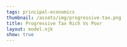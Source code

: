 ```yaml
---
tags: principal-economics
thumbnail: /assets/img/progressive-tax.png
title: Progressive Tax Rich Vs Poor
layout: model.njk
show: true
---
```

<script defer>
const myCalculator = new EconVision();
myCalculator.setGraphs({'engine':'desmos','idDiv':'TheGraphForPoor','height':'650px','width':'50','left':'-25','right':'2500','bottom':'-15','top':'250','copy':true,'expressions':false,'zoomFit':true,'showXAxis':true,'showYAxis':true,'xAxisLabel':'h(hours)','yAxisLabel':'w($)'});
myCalculator.setGraphs({'engine':'desmos','idDiv':'TheGraphForRich','height':'650px','width':'50','left':'-25','right':'2500','bottom':'-15','top':'250','copy':true,'expressions':false,'zoomFit':true,'showXAxis':true,'showYAxis':true,'xAxisLabel':'h(hours)','yAxisLabel':'w($)'});

//Demand
myCalculator.addFuncInput({'idDiv':'demandCurve','title':'Demand Curve','func':'f_d(P)','latex':'200-\\frac{P}{10}','constraint':"\\left\\{P\\ge0\\right\\}",'color':'#299e46',hidden:true,'listGraphs':[0,1]});
myCalculator.addFuncInput({'idDiv':'supplyCurve','title':'Supply Curve','func':'f_s(P)','latex':'\\frac{P}{10}','constraint':"\\left\\{P\\ge0\\right\\}",'color':'#29369e',hidden:true,'listGraphs':[0,1]});

myCalculator.line();


//fraction from rich
myCalculator.addSliderInput({'idDiv':'fractionOfRich','title':'% From Rich','latex':'f_{pFR}','min':'0','max':'100','step':'1','defaultValue':'50','listGraphs':[0,1]});
myCalculator.addExpression({'calc':'simpleCompute','idDiv':'ratioOfPerFromRich','compute':"fractionOfRich/[100]",'NewfunEqu':'f_{rFR}','hidden':true,'listGraphs':[0]});

//SupplyDemand for Poor
myCalculator.addExpression({'calc':'simpleCompute','idDiv':'demandForPoor','compute':"demandCurve*ratioOfPerFromRich",'NewfunEqu':'f_{dFP}(P)','color':'#299e46','listGraphs':[0]});
myCalculator.addExpression({'calc':'simpleCompute','idDiv':'supplyForPoor','compute':"supplyCurve*ratioOfPerFromRich",'NewfunEqu':'f_{sFP}(P)','color':'#29369e','listGraphs':[0]});





// //SupplyDemand for Rich

myCalculator.addExpression({'calc':'simpleCompute','idDiv':'demandForRich','compute':"demandCurve*[1]",'NewfunEqu':'f_{dFR}(P)', 'color':'#299e46','listGraphs':[1]});
myCalculator.addExpression({'calc':'simpleCompute','idDiv':'supplyForRich','compute':"supplyCurve*[1]",'NewfunEqu':'f_{sFR}(P)', 'color':'#29369e','listGraphs':[1]});

myCalculator.addExpression({'calc':'simpleIntersect','idDiv':'clearingHoursRich','compute':"supplyForRich~demandForRich",'NewfunEqu':'\\mu','listGraphs':[1]});


myCalculator.addLabel({'idDiv':'clearingForRich','latex':'(\\mu_{x},\\mu_{y})','label':'','color':'#adadad','showLabel':true,'listGraphs':[1]});


// //Tax rate
myCalculator.addSliderInput({'idDiv':'proportionalTaxRate','title':'% Progressive Tax Rate','latex':'P_{tax}','min':'0','max':'100','step':'1','defaultValue':'20','listGraphs':[0,1]});

//Supplycurve After tax for rich
myCalculator.addExpression({'calc':'simpleCompute','idDiv':'supplyCurveAfterTaxRich','compute':"clearingHoursRich_y*proportionalTaxRate/[100]+supplyForRich",'NewfunEqu':'f_{sTR}(P)','color':'#8e62f3','lineStyle':Desmos.Styles.DASHED,'listGraphs':[1]});


myCalculator.addExpression({'calc':'simpleIntersect','idDiv':'DemandAfterTaxRich','compute':"supplyCurveAfterTaxRich~demandForRich",'NewfunEqu':'\\gamma','listGraphs':[1]});
myCalculator.addExpression({'calc':'simpleSubstitute','idDiv':'SupplyAfterTaxRich','parentIdDiv':'supplyForRich','NewfunEqu':'g(DemandAfterTaxRich_x)','hidden':true,'listGraphs':[1]});
myCalculator.addExpression({'idDiv':'DWLforRich','latex':"\\operatorname{polygon}\\left(\\left[\\left(\\mu_{x},\\mu_{y}\\right),\\left(\\gamma_{x},\\gamma_{y}\\right),\\left(\\gamma_{x},g(P)\\right)\\right]\\right)",'color':'#fbff00','lineWidth':'0','listGraphs':[1]});

//CalcDWL
myCalculator.addExpression({'calc':'simpleCompute','idDiv':'calcDWLRich','compute':"(clearingHoursRich_x-DemandAfterTaxRich_x)*(clearingHoursRich_y*proportionalTaxRate/[100])/[2]",'NewfunEqu':'f_{DWR}','min':'0','max':'\\mu_{x}*\\mu_{y}','step':'1','defaultValue':'f_{DWR}','listGraphs':[1]});

//End Rich Section




// //SupplyDemand for Poor


myCalculator.addExpression({'calc':'simpleIntersect','idDiv':'clearingHoursPoor','compute':"supplyForPoor~demandForPoor",'NewfunEqu':'\\mu','listGraphs':[0]});


myCalculator.addLabel({'idDiv':'clearingForPoor','latex':'(\\mu_{x},\\mu_{y})','label':'','color':'#adadad','showLabel':true,'listGraphs':[0]});



//Supplycurve After tax for Poor
myCalculator.addExpression({'calc':'simpleCompute','idDiv':'supplyCurveAfterTaxPoor','compute':"clearingHoursPoor_y*proportionalTaxRate/[100]+supplyForPoor",'NewfunEqu':'f_{sTP}(P)','color':'#8e62f3','lineStyle':Desmos.Styles.DASHED,'listGraphs':[0]});


myCalculator.addExpression({'calc':'simpleIntersect','idDiv':'DemandAfterTaxPoor','compute':"supplyCurveAfterTaxPoor~demandForPoor",'NewfunEqu':'\\gamma','listGraphs':[0]});
myCalculator.addExpression({'calc':'simpleSubstitute','idDiv':'SupplyAfterTaxPoor','parentIdDiv':'supplyForPoor','NewfunEqu':'g(DemandAfterTaxPoor_x)','hidden':true,'listGraphs':[0]});
myCalculator.addExpression({'idDiv':'DWLforPoor','latex':"\\operatorname{polygon}\\left(\\left[\\left(\\mu_{x},\\mu_{y}\\right),\\left(\\gamma_{x},\\gamma_{y}\\right),\\left(\\gamma_{x},g(P)\\right)\\right]\\right)",'color':'#fbff00','lineWidth':'0','listGraphs':[0]});

//CalcDWL
myCalculator.addExpression({'calc':'simpleCompute','idDiv':'calcDWLPoor','compute':"(clearingHoursPoor_x-DemandAfterTaxPoor_x)*(clearingHoursPoor_y*proportionalTaxRate/[100])/[2]",'NewfunEqu':'f_{DWP}','min':'0','max':'\\mu_{x}*\\mu_{y}','step':'1','defaultValue':'f_{DWP}','listGraphs':[0]});

//End Poor Section

myCalculator.setValue({'idDiv':'proportionalTaxRateValue','latex':'P_{tax}','decimal':'0','listGraphs':[0]});
myCalculator.setValue({'idDiv':'calcDWLRichValue','latex':'f_{DWR}','decimal':'0','listGraphs':[1]});
myCalculator.setValue({'idDiv':'calcDWLPoorValue','latex':'f_{DWP}','decimal':'0','listGraphs':[0]});



myCalculator.setInstructions({'title':'Demand Function','content':'Please input the demand function in terms of P. The demand curve will shift on the right-hand side of the graph, which represents the rich population. \\tip{"Whenever you update the demand or supply function, it’s important to recalculate both the demand and supply curves to see how they interact and determine the market equilibrium. To do this, please use the refresh button to recalculate both graphs."}'});
myCalculator.setInstructions({'title':'Supply Function','content':'Please input the supply function in terms of P. Again, this will represent the right-hand side of the graph.'});
myCalculator.setInstructions({'title':'Proportion From Rich','content':'Slide the <b>% From Rich</b> slider from 0 to 100% to adjust. At 100%, it means that the supply and demand for the poor will be in the same proportion as that of the rich. The default setting is 50%, which signifies that the poor have half the supply and demand compared to the rich.'});
myCalculator.setInstructions({'title':'Progressive Tax Rich vs. Poor','content':'Assume we tax both labor markets with the same proportion \\exp{proportionalTaxRateValue}%. The initial intuition is that rich people will pay more taxes than the poor because a progressive tax increases as income rises. However, upon examining the deadweight loss (DWL), we can see that the DWL for the rich is much larger than that for the poor, indicating inefficiency when imposing a progressive tax.<br>Let’s calculate both DWLs:<br>For the rich, the DWL is \\exp{calcDWLRichValue} $-hours, and for the poor, it is \\exp{calcDWLPoorValue} $-hours.<br>As we increase the inequality between the rich and the poor, we can observe that the difference in DWL also increases. This indicates that taxing the rich may not necessarily be efficient.\\theory{"Equity and Efficiency in Progressive Taxation","A progressive tax system aims to reduce income inequality by placing a higher tax burden on those with higher incomes, promoting a more equitable wealth distribution. While this approach can generate revenue for government programs, critics argue that excessive taxes on the rich may discourage investment and hinder economic growth. Striking a balance between equity and efficiency is crucial in implementing a progressive tax system."}'});


myCalculator.setCreators({
    title: "Developer",
    name: "Radi",
    school: "GS’23"
  });

  
myCalculator.setScriptPackage({'replaceExp':true,'replaceLatex':true,'replaceTip':true,'replaceTheory':true,'refresh':true});
</script>
